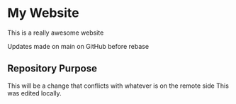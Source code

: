 # My Website

This is a really awesome website

Updates made on main on GitHub before rebase

## Repository Purpose

This will be a change that conflicts
with whatever is on the remote side
This was edited locally.
